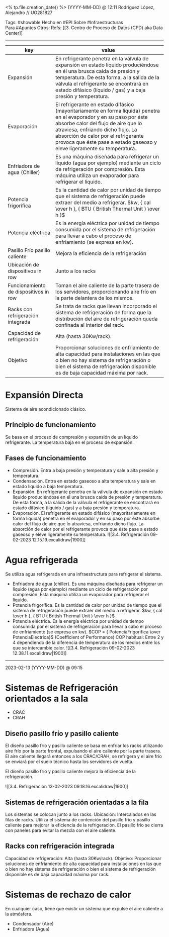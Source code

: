 <% tp.file.creation_date() %> (YYYY-MM-DD) @ 12:11
Rodríguez López, Alejandro // UO281827

Tags:
	#showable
	Hecho en #EPI
	Sobre #Infraestructuras  
	Para #Apuntes
	Otros:
	Refs:
		 [[3. Centro de Proceso de Datos (CPD) aka Data Center]]
 
<hr>

| key | value |
| --- | --- |
| Expansión | En refrigerante penetra en la válvula de expansión en estado líquido produciéndose en él una brusca caída de presión y temperatura. De esta forma, a la salida de la válvula el refrigerante se encontrará en estado difásico (líquido / gas) y a baja presión y temperatura. |
| Evaporación | El refrigerante en estado difásico (mayoritariamente en forma líquida) penetra en el evaporador y en su paso por éste absorbe calor del flujo de aire que lo atraviesa, enfriando dicho flujo. La absorción de calor por el refrigerante provoca que éste pase a estado gaseoso y eleve ligeramente su temperatura. |
| Enfriadora de agua (Chiller) | Es una máquina diseñada para refrigerar un líquido (agua por ejemplo) mediante un ciclo de refrigeración por compresión. Esta máquina utiliza un evaporador para refrigerar el líquido. |
| Potencia frigorífica | Es la cantidad de calor por unidad de tiempo que el sistema de refrigeración puede extraer del medio a refrigerar. $kw, { cal \over h }, { BTU ( British Thermal Unit ) \over h }$ |
| Potencia eléctrica | Es la energía eléctrica por unidad de tiempo consumida por el sistema de refrigeración para llevar a cabo el proceso de enfriamiento (se expresa en kw). |
| Pasillo Frío pasillo caliente | Mejora la eficiencia de la refrigeración |
| Ubicación de dispositivos in row | Junto a los racks |
| Funcionamiento de dispositivos in row | Toman el aire caliente de la parte trasera de los servidores, proporcionando aire frío en la parte delantera de los mismos. |
| Racks con refrigeración integrada | Se trata de racks que llevan incorporado el sistema de refrigeración de forma que la distribución del aire de refrigeración queda confinada al interior del rack. |
| Capacidad de refrigeración | Alta (hasta 30Kw/rack). |
| Objetivo | Proporcionar soluciones de enfriamiento de alta capacidad para instalaciones en las que o bien no hay sistema de refrigeración o bien el sistema de refrigeración disponible es de baja capacidad máxima por rack.|

# Expansión Directa
Sistema de aire acondicionado clásico.
## Principio de funcionamiento
Se basa en el proceso de compresión y expansión de un líquido refrigerante.
La temperatura baja en el proceso de expansión.
## Fases de funcionamiento
- Compresión. Entra a baja presión y temperatura y sale a alta presión y temperatura.
- Condensación. Entra en estado gaseoso a alta temperatura y sale en estado líquido a baja temperatura.
- Expansión. En refrigerante penetra en la válvula de expansión en estado líquido produciéndose en él una brusca caída de presión y temperatura. De esta forma, a la salida de la válvula el refrigerante se encontrará en estado difásico (líquido / gas) y a baja presión y temperatura.
- Evaporación. El refrigerante en estado difásico (mayoritariamente en forma líquida) penetra en el evaporador y en su paso por éste absorbe calor del flujo de aire que lo atraviesa, enfriando dicho flujo. La absorción de calor por el refrigerante provoca que éste pase a estado gaseoso y eleve ligeramente su temperatura.
![[3.4. Refrigeración 09-02-2023 12.15.19.excalidraw|1900]]

# Agua refrigerada
Se utiliza agua refrigerada en una infraestructura para refrigerar el sistema.
- Enfriadora de agua (chiller). Es una máquina diseñada para refrigerar un líquido (agua por ejemplo) mediante un ciclo de refrigeración por compresión. Esta máquina utiliza un evaporador para refrigerar el líquido.
- Potencia frigorífica. Es la cantidad de calor por unidad de tiempo que el sistema de refrigeración puede extraer del medio a refrigerar. $kw, { cal \over h }, { BTU ( British Thermal Unit ) \over h }$
- Potencia eléctrica. Es la energía eléctrica por unidad de tiempo consumida por el sistema de refrigeración para llevar a cabo el proceso de enfriamiento (se expresa en kw).
	$COP = { PotenciaFrigorifica \over PotenciaElectrica}$ (Coefficient of Performance)
	 COP habitual: Entre 2 y 4 dependiendo de la diferencia de temperatura de los medios entre los que se intercambie calor. 
![[3.4. Refrigeración 09-02-2023 12.38.11.excalidraw|1900]]
<hr>

2023-02-13 (YYYY-MM-DD) @ 09:15

# Sistemas de Refrigeración orientados a la sala

- CRAC
- CRAH

## Diseño pasillo frío y pasillo caliente
El diseño pasillo frío y pasillo caliente se basa en enfriar los racks utilizando aire frío por la parte frontal, expulsando el aire caliente por la parte trasera. El aire caliente llegará entonces a los CRAC/CRAH, se refrigera y el aire frío se enviará por el suelo técnico hasta los servidores de vuelta.

El diseño pasillo frío y pasillo caliente mejora la eficiencia de la refrigeración.

![[3.4. Refrigeración 13-02-2023 09.18.16.excalidraw|1900]]

## Sistemas de refrigeración orientadas a la fila
Los sistemas se colocan junto a los racks.
Ubicación: Intercalados en las filas de racks.
Utiliza el sistema de contención del pasillo frío y pasillo caliente para mejorar la eficiencia de la refrigeración. El pasillo frío se  cierra con paneles para evitar la mezcla con el aire caliente.

## Racks con refrigeración integrada
Capacidad de refrigeración: Alta (hasta 30Kw/rack).
Objetivo: Proporcionar soluciones de enfriamiento de alta capacidad para instalaciones en las que o bien no hay sistema de refrigeración o bien el sistema de refrigeración disponible es de baja capacidad máxima por rack.

# Sistemas de rechazo de calor
En cualquier caso, tiene que existir un sistema que expulse el aire caliente a la atmósfera.
- Condensador (Aire)
- Enfriadora (Agua)